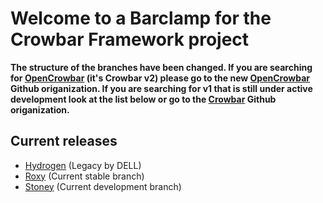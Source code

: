 # Welcome to a Barclamp for the Crowbar Framework project

**The structure of the branches have been changed. If you are searching for
[OpenCrowbar](https://github.com/OpenCrowbar) (it's Crowbar v2) please go to
the new [OpenCrowbar](https://github.com/OpenCrowbar) Github origanization.
If you are searching for v1 that is still under active development look at
the list below or go to the [Crowbar](https://github.com/Crowbar) Github
origanization.**


## Current releases

* [Hydrogen](https://github.com/crowbar/barclamp-ceph/tree/release/hydrogen/master) (Legacy by DELL)
* [Roxy](https://github.com/crowbar/barclamp-ceph/tree/release/roxy/master) (Current stable branch)
* [Stoney](https://github.com/crowbar/barclamp-ceph/tree/release/stoney/master) (Current development branch)
